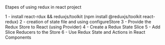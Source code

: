 

Etapes of using redux in react project

1 - install react-rdux && reduxjs/toolkit (npm install @reduxjs/toolkit react-redux)
2 - creation of state file and using configureStore
3 - Provide the Redux Store to React​ (using Provider)
4 - Create a Redux State Slice​
5 - Add Slice Reducers to the Store​
6 - Use Redux State and Actions in React Components​

